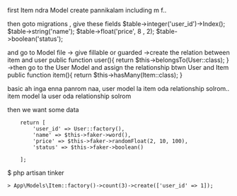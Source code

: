 first Item ndra Model create pannikalam including m f..

then goto migrations , give these fields
            $table->integer('user_id')->Index();
            $table->string('name');
            $table->float('price', 8 , 2);
            $table->boolean('status');

and go to Model file 
-> give fillable or guarded
->create the relation between item and user
    public function user(){
    return $this->belongsTo(User::class);
    }
->then go to the User Model and assign the relationship btwn User and Item
    public function item(){
    return $this->hasMany(Item::class);
    }

basic ah inga enna panrom naa, user model la item oda relationship solrom.. item model la user oda relationship solrom

then we want some data 

        return [
            'user_id' => User::factory(),
            'name' => $this->faker->word(),
            'price' => $this->faker->randomFloat(2, 10, 100),
            'status' => $this->faker->boolean()

        ];

$ php artisan tinker

    > App\Models\Item::factory()->count(3)->create(['user_id' => 1]);


    

        
